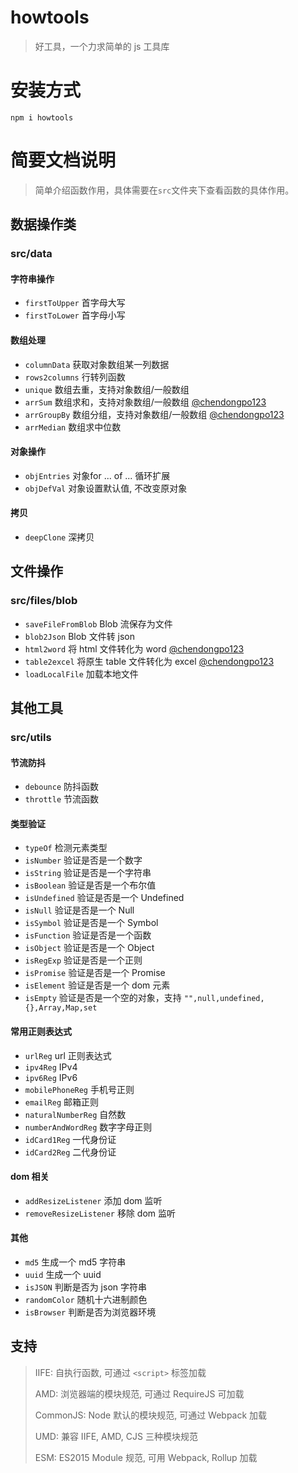 # howtools

> 好工具，一个力求简单的 js 工具库

# 安装方式

`npm i howtools`

# 简要文档说明

> 简单介绍函数作用，具体需要在`src`文件夹下查看函数的具体作用。

## 数据操作类
### src/data

#### 字符串操作

- `firstToUpper` 首字母大写
- `firstToLower` 首字母小写

#### 数组处理

- `columnData` 获取对象数组某一列数据
- `rows2columns` 行转列函数
- `unique` 数组去重，支持对象数组/一般数组
- `arrSum` 数组求和，支持对象数组/一般数组 [@chendongpo123](https://github.com/chendongpo123)
- `arrGroupBy` 数组分组，支持对象数组/一般数组 [@chendongpo123](https://github.com/chendongpo123)
- `arrMedian` 数组求中位数

#### 对象操作

- `objEntries` 对象for ... of ... 循环扩展
- `objDefVal`  对象设置默认值, 不改变原对象

#### 拷贝

- `deepClone` 深拷贝

## 文件操作

### src/files/blob

- `saveFileFromBlob` Blob 流保存为文件
- `blob2Json` Blob 文件转 json
- `html2word` 将 html 文件转化为 word [@chendongpo123](https://github.com/chendongpo123)
- `table2excel` 将原生 table 文件转化为 excel [@chendongpo123](https://github.com/chendongpo123)
- `loadLocalFile`  加载本地文件

## 其他工具

### src/utils

#### 节流防抖

- `debounce` 防抖函数
- `throttle` 节流函数

#### 类型验证

- `typeOf` 检测元素类型
- `isNumber` 验证是否是一个数字
- `isString` 验证是否是一个字符串
- `isBoolean` 验证是否是一个布尔值
- `isUndefined` 验证是否是一个 Undefined
- `isNull` 验证是否是一个 Null
- `isSymbol` 验证是否是一个 Symbol
- `isFunction` 验证是否是一个函数
- `isObject` 验证是否是一个 Object
- `isRegExp` 验证是否是一个正则
- `isPromise` 验证是否是一个 Promise
- `isElement` 验证是否是一个 dom 元素
- `isEmpty` 验证是否是一个空的对象，支持 `"",null,undefined,{},Array,Map,set`

#### 常用正则表达式

- `urlReg` url 正则表达式
- `ipv4Reg` IPv4
- `ipv6Reg` IPv6
- `mobilePhoneReg` 手机号正则
- `emailReg` 邮箱正则
- `naturalNumberReg` 自然数
- `numberAndWordReg` 数字字母正则
- `idCard1Reg` 一代身份证
- `idCard2Reg` 二代身份证

#### dom 相关

- `addResizeListener` 添加 dom 监听
- `removeResizeListener` 移除 dom 监听

#### 其他

- `md5` 生成一个 md5 字符串
- `uuid` 生成一个 uuid
- `isJSON` 判断是否为 json 字符串
- `randomColor` 随机十六进制颜色
- `isBrowser` 判断是否为浏览器环境


## 支持

> IIFE: 自执行函数, 可通过 `<script>` 标签加载
> 
> AMD: 浏览器端的模块规范, 可通过 RequireJS 可加载
> 
> CommonJS: Node 默认的模块规范, 可通过 Webpack 加载
> 
> UMD: 兼容 IIFE, AMD, CJS 三种模块规范
> 
> ESM: ES2015 Module 规范, 可用 Webpack, Rollup 加载
> 